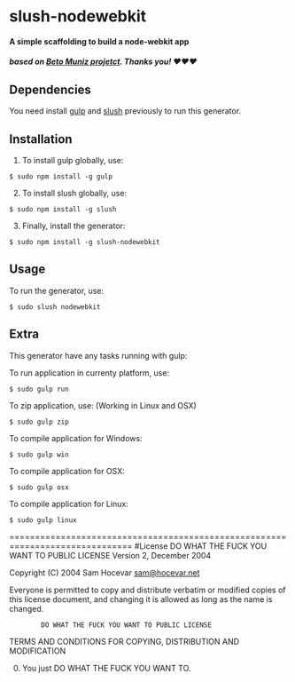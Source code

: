 # slush-nodewebkit

#### A simple scaffolding to build a node-webkit app

##### based on [Beto Muniz projetct](https://github.com/obetomuniz/slush-nodewebkit-express-nedb). Thanks you! ♥♥♥


## Dependencies

You need install [gulp](http://gulpjs.com/) and [slush](http://slushjs.github.io/#/) previously to run this generator.

## Installation

1) To install gulp globally, use:

```
$ sudo npm install -g gulp
```

2) To install slush globally, use:

```
$ sudo npm install -g slush
```

3) Finally, install the generator:

```
$ sudo npm install -g slush-nodewebkit
```

## Usage

To run the generator, use:

```
$ sudo slush nodewebkit
```

## Extra
This generator have any tasks running with gulp:

To run application in currenty platform, use:

```
$ sudo gulp run
```

To zip application, use: (Working in Linux and OSX)

```
$ sudo gulp zip
```

To compile application for Windows:

```
$ sudo gulp win
```

To compile application for OSX:

```
$ sudo gulp osx
```

To compile application for Linux:

```
$ sudo gulp linux
```








==============================================================================
#License
DO WHAT THE FUCK YOU WANT TO PUBLIC LICENSE
                    Version 2, December 2004

 Copyright (C) 2004 Sam Hocevar <sam@hocevar.net>

 Everyone is permitted to copy and distribute verbatim or modified
 copies of this license document, and changing it is allowed as long
 as the name is changed.

            DO WHAT THE FUCK YOU WANT TO PUBLIC LICENSE
   TERMS AND CONDITIONS FOR COPYING, DISTRIBUTION AND MODIFICATION

  0. You just DO WHAT THE FUCK YOU WANT TO.
